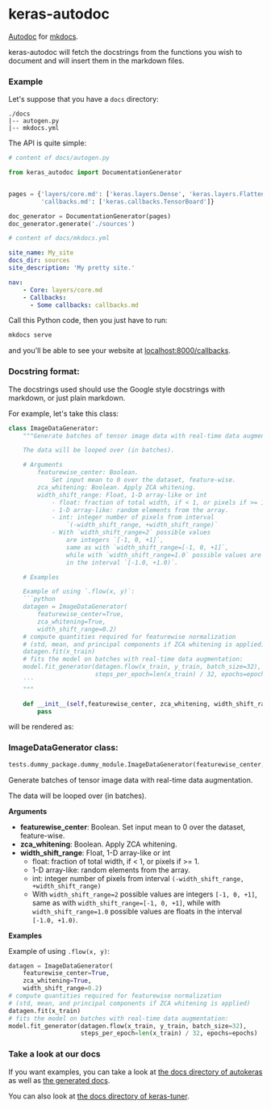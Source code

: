 # keras-autodoc

[Autodoc](http://www.sphinx-doc.org/en/master/usage/extensions/autodoc.html) for [mkdocs](https://www.mkdocs.org/).

keras-autodoc will fetch the docstrings from the functions you wish to document and will insert them in the markdown files.


### Example

Let's suppose that you have a `docs` directory:

```
./docs
|-- autogen.py
|-- mkdocs.yml
```

The API is quite simple:

```python
# content of docs/autogen.py

from keras_autodoc import DocumentationGenerator


pages = {'layers/core.md': ['keras.layers.Dense', 'keras.layers.Flatten'],
         'callbacks.md': ['keras.callbacks.TensorBoard']}

doc_generator = DocumentationGenerator(pages)
doc_generator.generate('./sources')
```

```yaml
# content of docs/mkdocs.yml

site_name: My_site
docs_dir: sources
site_description: 'My pretty site.'

nav:
    - Core: layers/core.md
    - Callbacks:
      - Some callbacks: callbacks.md
```

Call this Python code, then you just have to run:

```bash
mkdocs serve
```

and you'll be able to see your website at [localhost:8000/callbacks](http://localhost:8000/callbacks/).

### Docstring format:

The docstrings used should use the Google style docstrings with markdown, or just plain markdown. 

For example, let's take this class:

```python
class ImageDataGenerator:
    """Generate batches of tensor image data with real-time data augmentation.

    The data will be looped over (in batches).

    # Arguments
        featurewise_center: Boolean.
            Set input mean to 0 over the dataset, feature-wise.
        zca_whitening: Boolean. Apply ZCA whitening.
        width_shift_range: Float, 1-D array-like or int
            - float: fraction of total width, if < 1, or pixels if >= 1.
            - 1-D array-like: random elements from the array.
            - int: integer number of pixels from interval
                `(-width_shift_range, +width_shift_range)`
            - With `width_shift_range=2` possible values
                are integers `[-1, 0, +1]`,
                same as with `width_shift_range=[-1, 0, +1]`,
                while with `width_shift_range=1.0` possible values are floats
                in the interval `[-1.0, +1.0)`.

    # Examples

    Example of using `.flow(x, y)`:
    ```python
    datagen = ImageDataGenerator(
        featurewise_center=True,
        zca_whitening=True,
        width_shift_range=0.2)
    # compute quantities required for featurewise normalization
    # (std, mean, and principal components if ZCA whitening is applied)
    datagen.fit(x_train)
    # fits the model on batches with real-time data augmentation:
    model.fit_generator(datagen.flow(x_train, y_train, batch_size=32),
                        steps_per_epoch=len(x_train) / 32, epochs=epochs)
    ```
    """

    def __init__(self,featurewise_center, zca_whitening, width_shift_range):
        pass
```

will be rendered as:

### ImageDataGenerator class:

```python
tests.dummy_package.dummy_module.ImageDataGenerator(featurewise_center, zca_whitening, width_shift_range=0.0)
```

Generate batches of tensor image data with real-time data augmentation.

The data will be looped over (in batches).

__Arguments__

- __featurewise_center__: Boolean.
    Set input mean to 0 over the dataset, feature-wise.
- __zca_whitening__: Boolean. Apply ZCA whitening.
- __width_shift_range__: Float, 1-D array-like or int
    - float: fraction of total width, if < 1, or pixels if >= 1.
    - 1-D array-like: random elements from the array.
    - int: integer number of pixels from interval
        `(-width_shift_range, +width_shift_range)`
    - With `width_shift_range=2` possible values
        are integers `[-1, 0, +1]`,
        same as with `width_shift_range=[-1, 0, +1]`,
        while with `width_shift_range=1.0` possible values are floats
        in the interval `[-1.0, +1.0)`.

__Examples__


Example of using `.flow(x, y)`:
```python
datagen = ImageDataGenerator(
    featurewise_center=True,
    zca_whitening=True,
    width_shift_range=0.2)
# compute quantities required for featurewise normalization
# (std, mean, and principal components if ZCA whitening is applied)
datagen.fit(x_train)
# fits the model on batches with real-time data augmentation:
model.fit_generator(datagen.flow(x_train, y_train, batch_size=32),
                    steps_per_epoch=len(x_train) / 32, epochs=epochs)
```

### Take a look at our docs

If you want examples, you can take a look at [the docs directory of autokeras](https://github.com/keras-team/autokeras/tree/master/docs) as well as [the generated docs](https://autokeras.com/).

You can also look at [the docs directory of keras-tuner](https://github.com/keras-team/keras-tuner/tree/master/docs).
